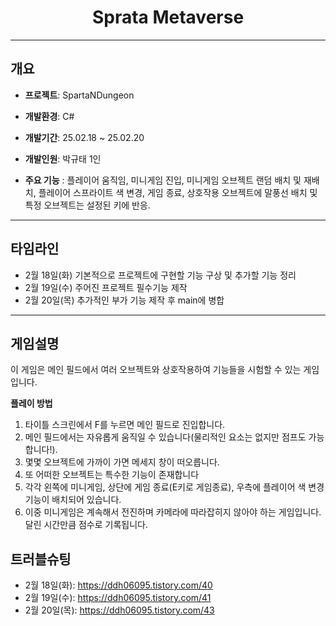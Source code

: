 <div align="center">
 
# Sprata Metaverse
 
</div>

---

## 개요
- **프로젝트**: SpartaNDungeon
- **개발환경**: C#
- **개발기간**: 25.02.18 ~ 25.02.20
- **개발인원**: 박규태 1인

- **주요 기능** :
    플레이어 움직임, 미니게임 진입, 미니게임 오브젝트 랜덤 배치 및 재배치, 플레이어 스프라이트 색 변경, 게임 종료, 상호작용 오브젝트에 말풍선 배치 및 특정 오브젝트는 설정된 키에 반응.

---
## 타임라인
- 2월 18일(화) 기본적으로 프로젝트에 구현할 기능 구상 및 추가할 기능 정리
- 2월 19일(수) 주어진 프로젝트 필수기능 제작
- 2월 20일(목) 추가적인 부가 기능 제작 후 main에 병합

---
## 게임설명
이 게임은 메인 필드에서 여러 오브젝트와 상호작용하여 기능들을 시험할 수 있는 게임입니다.

**플레이 방법**
1. 타이틀 스크린에서 F를 누르면 메인 필드로 진입합니다.
2. 메인 필드에서는 자유롭게 움직일 수 있습니다(물리적인 요소는 없지만 점프도 가능합니다!).
3. 몇몇 오브젝트에 가까이 가면 메세지 창이 떠오릅니다.
4. 또 어떠한 오브젝트는 특수한 기능이 존재합니다
5. 각각 왼쪽에 미니게임, 상단에 게임 종료(E키로 게임종료), 우측에 플레이어 색 변경 기능이 배치되어 있습니다.
6. 이중 미니게임은 계속해서 전진하며 카메라에 따라잡히지 않아야 하는 게임입니다. 달린 시간만큼 점수로 기록됩니다.

## 트러블슈팅
- 2월 18일(화): https://ddh06095.tistory.com/40
- 2월 19일(수): https://ddh06095.tistory.com/41
- 2월 20일(목): https://ddh06095.tistory.com/43

